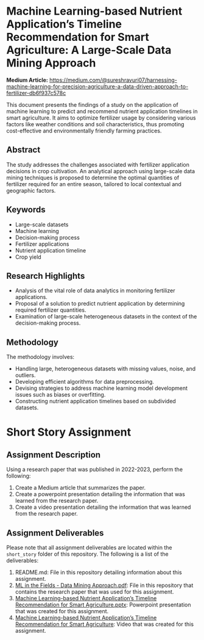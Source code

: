 # **Machine Learning-based Nutrient Application’s Timeline Recommendation for Smart Agriculture: A Large-Scale Data Mining Approach**

**Medium Article:** https://medium.com/@sureshravuri07/harnessing-machine-learning-for-precision-agriculture-a-data-driven-approach-to-fertilizer-db6f937c578c


This document presents the findings of a study on the application of machine learning to predict and recommend nutrient application timelines in smart agriculture. It aims to optimize fertilizer usage by considering various factors like weather conditions and soil characteristics, thus promoting cost-effective and environmentally friendly farming practices.

## Abstract
The study addresses the challenges associated with fertilizer application decisions in crop cultivation. An analytical approach using large-scale data mining techniques is proposed to determine the optimal quantities of fertilizer required for an entire season, tailored to local contextual and geographic factors.

## Keywords
- Large-scale datasets
- Machine learning
- Decision-making process
- Fertilizer applications
- Nutrient application timeline
- Crop yield

## Research Highlights
- Analysis of the vital role of data analytics in monitoring fertilizer applications.
- Proposal of a solution to predict nutrient application by determining required fertilizer quantities.
- Examination of large-scale heterogeneous datasets in the context of the decision-making process.

## Methodology
The methodology involves:
- Handling large, heterogeneous datasets with missing values, noise, and outliers.
- Developing efficient algorithms for data preprocessing.
- Devising strategies to address machine learning model development issues such as biases or overfitting.
- Constructing nutrient application timelines based on subdivided datasets.





# Short Story Assignment  

## Assignment Description

Using a research paper that was published in 2022-2023, perform the following:

1. Create a Medium article that summarizes the paper.
2. Create a powerpoint presentation detailing the information that was learned from the research paper.
3. Create a video presentation detailing the information that was learned from the research paper.

## Assignment Deliverables

Please note that all assignment deliverables are located within the `short_story` folder of this repository. The following is a list of the deliverables:

1. README.md: File in this repository detailing information about this assignment.
2. [ML in the Fields - Data Mining Approach.pdf](https://arxiv.org/ftp/arxiv/papers/2310/2310.12052.pdf): File in this repository that contains the research paper that was used for this assignment.
3. [Machine Learning-based Nutrient Application’s Timeline Recommendation for Smart Agriculture.pptx](https://www.slideshare.net/sureshravuri5/machine-learningbased-nutrient-applications-timeline-recommendation-for-smart-agriculturepptx-6f02): Powerpoint presentation that was created for this assignment.
4. [Machine Learning-based Nutrient Application’s Timeline Recommendation for Smart Agriculture](http://youtube.com): Video that was created for this assignment.


